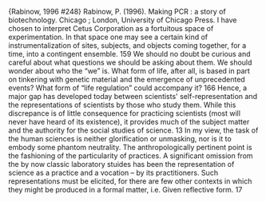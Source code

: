 ﻿{Rabinow, 1996 #248}
Rabinow, P. (1996). Making PCR : a story of biotechnology. Chicago ; London, University of Chicago Press.
I have chosen to interpret Cetus Corporation as a fortuitous space of experimentation. In that space one may see a certain kind of instrumentalization of sites, subjects, and objects coming together, for a time, into a contingent ensemble. 159
We should no doubt be curious and careful about what questions we should be asking about them. We should wonder about who the “we” is. What form of life, after all, is based in part on tinkering with genetic material and the emergence of unprecedented events? What form of “life regulation” could accompany it? 166
Hence, a major gap has developed today between scientists' self-representation and the representations of scientists by those who study them. While this discrepance is of little consequence for practicing scientists (most will never have heard of its existence), it provides much of the subject matter and the authority for the social studies of science. 13
In my view, the task of the human sciences is neither glorification or unmasking, nor is it to embody some phantom neutrality. The anthropologically pertinent point is the fashioning of the particularity of practices. A significant omission from the by now classic laboratory stuides has been the representation of science as a practice and a vocation – by its practitioners. Such representations must be elicited, for there are few other contexts in which they might be produced in a formal matter, i.e. Given reflective form. 17

